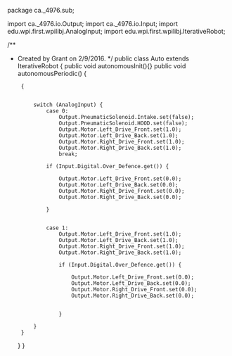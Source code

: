 package ca._4976.sub;

import ca._4976.io.Output;
import ca._4976.io.Input;
import edu.wpi.first.wpilibj.AnalogInput;
import edu.wpi.first.wpilibj.IterativeRobot;

/**
 * Created by Grant on 2/9/2016.
 */
public class Auto extends IterativeRobot {
    public void autonomousInit(){}
    public void autonomousPeriodic() {

        {


            switch (AnalogInput) {
                case 0:
                    Output.PneumaticSolenoid.Intake.set(false);
                    Output.PneumaticSolenoid.HOOD.set(false);
                    Output.Motor.Left_Drive_Front.set(1.0);
                    Output.Motor.Left_Drive_Back.set(1.0);
                    Output.Motor.Right_Drive_Front.set(1.0);
                    Output.Motor.Right_Drive_Back.set(1.0);
                    break;

                if (Input.Digital.Over_Defence.get()) {

                    Output.Motor.Left_Drive_Front.set(0.0);
                    Output.Motor.Left_Drive_Back.set(0.0);
                    Output.Motor.Right_Drive_Front.set(0.0);
                    Output.Motor.Right_Drive_Back.set(0.0);

                }


                case 1:
                    Output.Motor.Left_Drive_Front.set(1.0);
                    Output.Motor.Left_Drive_Back.set(1.0);
                    Output.Motor.Right_Drive_Front.set(1.0);
                    Output.Motor.Right_Drive_Back.set(1.0);

                    if (Input.Digital.Over_Defence.get()) {

                        Output.Motor.Left_Drive_Front.set(0.0);
                        Output.Motor.Left_Drive_Back.set(0.0);
                        Output.Motor.Right_Drive_Front.set(0.0);
                        Output.Motor.Right_Drive_Back.set(0.0);


                    }

            }
        }
    }
}

